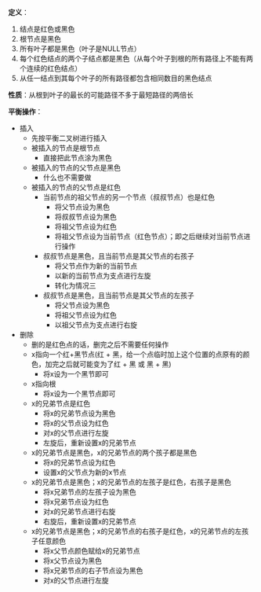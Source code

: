 **定义**：
1. 结点是红色或黑色
2. 根节点是黑色
3. 所有叶子都是黑色（叶子是NULL节点）
4. 每个红色结点的两个子结点都是黑色（从每个叶子到根的所有路径上不能有两个连续的红色结点）
5. 从任一结点到其每个叶子的所有路径都包含相同数目的黑色结点

**性质**：从根到叶子的最长的可能路径不多于最短路径的两倍长

**平衡操作**：
- 插入
	- 先按平衡二叉树进行插入
	- 被插入的节点是根节点
		- 直接把此节点涂为黑色
	- 被插入的节点的父节点是黑色
		- 什么也不需要做
	- 被插入的节点的父节点是红色
		- 当前节点的祖父节点的另一个节点（叔叔节点）也是红色
			- 将父节点设为黑色
			- 将叔叔节点设为黑色
			- 将祖父节点设为红色
			- 将祖父节点设为当前节点（红色节点）；即之后继续对当前节点进行操作
		- 叔叔节点是黑色，且当前节点是其父节点的右孩子
			- 将父节点作为新的当前节点
			- 以新的当前节点为支点进行左旋
			- 转化为情况三
		- 叔叔节点是黑色，且当前节点是其父节点的左孩子
			- 将父节点设为黑色
			- 将祖父节点设为红色
			- 以祖父节点为支点进行右旋
- 删除
	- 删的是红色点的话，删完之后不需要任何操作
	- x指向一个红+黑节点(红 + 黑，给一个点临时加上这个位置的点原有的颜色，加完之后就可能变为了红 + 黑 或 黑 + 黑)  
		- 将x设为一个黑节即可
	- x指向根
		- 将x设为一个黑节点即可
	- x的兄弟节点是红色
		- 将x的兄弟节点设为黑色
		- 将x的父节点设为红色
		- 对x的父节点进行左旋
		- 左旋后，重新设置x的兄弟节点
	- x的兄弟节点是黑色，x的兄弟节点的两个孩子都是黑色
		- 将x的兄弟节点设为红色
		- 设置x的父节点为新的x节点
	- x的兄弟节点是黑色；x的兄弟节点的左孩子是红色，右孩子是黑色
		- 将x兄弟节点的左孩子设为黑色
		- 将x兄弟节点设为红色
		- 对x的兄弟节点进行右旋
		- 右旋后，重新设置x的兄弟节点
	- x的兄弟节点是黑色；x的兄弟节点的右孩子是红色，x的兄弟节点的左孩子任意颜色
		- 将x父节点颜色赋给x的兄弟节点
		- 将x父节点设为黑色
		- 将x兄弟节点的右子节点设为黑色
		- 对x的父节点进行左旋


